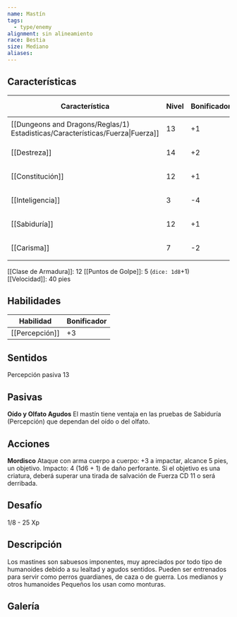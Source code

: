```yaml
---
name: Mastín
tags:
  - type/enemy
alignment: sin alineamiento
race: Bestia
size: Mediano
aliases:
---
```


## Características

| Característica                                                                 | Nivel | Bonificador | Lanzar dado      |
| ------------------------------------------------------------------------------ | ----- | ----------- | ---------------- |
| [[Dungeons and Dragons/Reglas/1) Estadisticas/Características/Fuerza\|Fuerza]] | 13    | +1          | `dice: 1d20 + 0` |
| [[Destreza]]                                                                   | 14    | +2          | `dice: 1d20 + 0` |
| [[Constitución]]                                                               | 12    | +1          | `dice: 1d20 + 0` |
| [[Inteligencia]]                                                               | 3     | -4          | `dice: 1d20 + 0` |
| [[Sabiduría]]                                                                  | 12    | +1          | `dice: 1d20 + 0` |
| [[Carisma]]                                                                    | 7     | -2          | `dice: 1d20 + 0` |

[[Clase de Armadura]]: 12
[[Puntos de Golpe]]: 5 (`dice: 1d8`+1)
[[Velocidad]]: 40 pies

## Habilidades

| Habilidad      | Bonificador |
| -------------- | ----------- |
| [[Percepción]] | +3          |

## Sentidos

Percepción pasiva 13

## Pasivas

**Oído y Olfato Agudos**
El mastín tiene ventaja en las pruebas de
Sabiduría (Percepción) que dependan del oído o del olfato.

## Acciones

**Mordisco**
Ataque con arma cuerpo a cuerpo: +3 a impactar, alcance 5 pies, un objetivo. 
Impacto: 4 (1d6 + 1) de daño perforante. Si el objetivo es una criatura, deberá superar una tirada de salvación de Fuerza CD 11 o será derribada.

## Desafío

1/8 - 25 Xp

## Descripción

Los mastines son sabuesos imponentes, muy apreciados por todo tipo de humanoides debido a su lealtad y agudos sentidos.
Pueden ser entrenados para servir como perros guardianes, de caza o de guerra. Los medianos y otros humanoides Pequeños los usan como monturas.

## Galería


